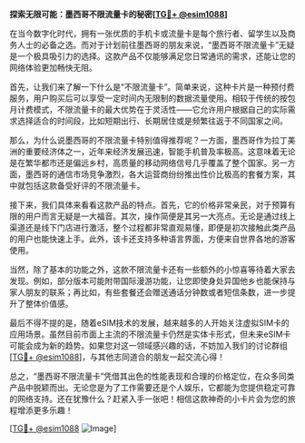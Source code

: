 **探索无限可能：墨西哥不限流量卡的秘密[[TG💪+ @esim1088](https://t.me/s/esim1088)]**

在当今数字化时代，拥有一张优质的手机卡或流量卡是每个旅行者、留学生以及商务人士的必备之选。而对于计划前往墨西哥的朋友来说，“墨西哥不限流量卡”无疑是一个极具吸引力的选择。这款产品不仅能够满足您日常通讯的需求，还能让您的网络体验更加畅快无阻。

首先，让我们来了解一下什么是“不限流量卡”。简单来说，这种卡片是一种预付费服务，用户购买后可以享受一定时间内无限制的数据流量使用。相较于传统的按包月计费模式，不限流量卡的最大优势在于灵活性——它允许用户根据自己的实际需求选择适合的时间段，比如短期出行、长期居住或是频繁往返于不同国家之间。

那么，为什么说墨西哥的不限流量卡特别值得推荐呢？一方面，墨西哥作为拉丁美洲的重要经济体之一，近年来经济发展迅速，智能手机普及率极高。这意味着无论是在繁华都市还是偏远乡村，高质量的移动网络信号几乎覆盖了整个国家。另一方面，墨西哥的通信市场竞争激烈，各大运营商纷纷推出性价比极高的套餐方案，其中就包括这款备受好评的不限流量卡。

接下来，我们具体来看看这款产品的特点。首先，它的价格非常亲民，对于预算有限的用户而言无疑是一大福音。其次，操作简便是其另一大亮点。无论是通过线上渠道还是线下门店进行激活，整个过程都非常直观易懂，即便是初次接触此类产品的用户也能快速上手。此外，该卡还支持多种语言界面，方便来自世界各地的游客使用。

当然，除了基本的功能之外，这款不限流量卡还有一些额外的小惊喜等待着大家去发现。例如，部分版本可能附带国际漫游功能，让您即使身处异国他乡也能保持与家人朋友的联系；再比如，有些套餐还会赠送通话分钟数或者短信条数，进一步提升了整体价值感。

最后不得不提的是，随着eSIM技术的发展，越来越多的人开始关注虚拟SIM卡的应用场景。虽然目前市面上主流的不限流量卡仍然是实体卡形式，但未来eSIM卡可能会成为新的趋势。如果您对这一领域感兴趣的话，不妨加入我们的讨论群组[[TG💪+ @esim1088](https://t.me/s/esim1088)]，与其他志同道合的朋友一起交流心得！

总之，“墨西哥不限流量卡”凭借其出色的性能表现和合理的价格定位，在众多同类产品中脱颖而出。无论您是为了工作需要还是个人娱乐，它都能为您提供稳定可靠的网络支持。还在犹豫什么？赶紧入手一张吧！相信这款神奇的小卡片会为您的旅程增添更多乐趣！

[[TG💪+ @esim1088](https://t.me/s/esim1088) ![Image](https://i.postimg.cc/4NQfJmqS/Snipaste-2025-05-13-00-14-12.png)]